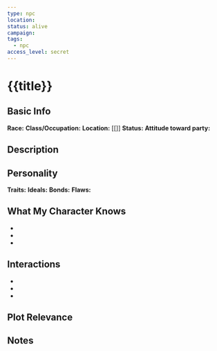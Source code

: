 ```yaml
---
type: npc
location: 
status: alive
campaign: 
tags:
  - npc
access_level: secret
---
```


# {{title}}

## Basic Info
**Race:** 
**Class/Occupation:** 
**Location:** [[]]
**Status:** 
**Attitude toward party:** 

## Description


## Personality
**Traits:** 
**Ideals:** 
**Bonds:** 
**Flaws:** 

## What My Character Knows
- 
- 
- 

## Interactions
- 
- 
- 

## Plot Relevance


## Notes